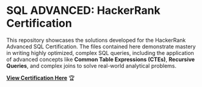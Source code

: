 # SQL ADVANCED: HackerRank Certification

This repository showcases the solutions developed for the HackerRank Advanced SQL Certification. The files contained here demonstrate mastery in writing highly optimized, complex SQL queries, including the application of advanced concepts like **Common Table Expressions (CTEs)**, **Recursive Queries**, and complex joins to solve real-world analytical problems.

**[View Certification Here](https://www.hackerrank.com/certificates/34e9a2c60faf)** 🏆
